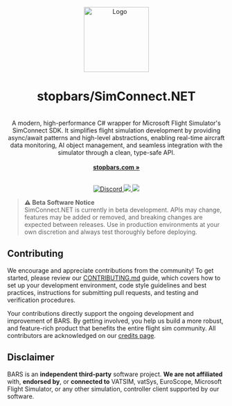 <p align="center">
  <p align="center">
   <img width="150" height="150" src="logo.png" alt="Logo">
  </p>
	<h1 align="center"><b>stopbars/SimConnect.NET</b></h1>
	<p align="center">
    <br />
		A modern, high-performance C# wrapper for Microsoft Flight Simulator's SimConnect SDK. It simplifies flight simulation development by providing async/await patterns and high-level abstractions, enabling real-time aircraft data monitoring, AI object management,           and seamless integration with the simulator through a clean, type-safe API.
    <br />
    <br />
    <a href="https://stopbars.com"><strong>stopbars.com »</strong></a>
    <br />
  </p>
</p>

<p align="center">
  <br />
  <a href="https://stopbars.com/discord" target="_blank" rel="noopener noreferrer">
	<img src="https://img.shields.io/badge/Discord-Join%20Server-5865F2?logo=discord&logoColor=white" alt="Discord">
  </a>
  <a href="https://opencollective.com/stopbars">
    <img src="https://img.shields.io/static/v1?label=&message=Open%20Collective&color=297EF2&logo=opencollective&logoColor=white" />
  </a>
  <a href="https://opensource.org/license/mit">
    <img src="https://img.shields.io/static/v1?label=License&message=MIT&color=000" />
  </a>
  <br />
</p>

> **⚠️ Beta Software Notice**  
> SimConnect.NET is currently in beta development. APIs may change, features may be added or removed, and breaking changes are expected between releases. Use in production environments at your own discretion and always test thoroughly before deploying.

## Contributing

We encourage and appreciate contributions from the community! To get started, please review our [CONTRIBUTING.md](CONTRIBUTING.md) guide, which covers how to set up your development environment, code style guidelines and best practices, instructions for submitting pull requests, and testing and verification procedures.

Your contributions directly support the ongoing development and improvement of BARS. By getting involved, you help us build a more robust, and feature-rich product that benefits the entire flight sim community. All contributors are acknowledged on our [credits page](https://stopbars.com/credits).

## Disclaimer

BARS is an **independent third-party** software project. **We are not affiliated** with, **endorsed by**, or **connected to** VATSIM, vatSys, EuroScope, Microsoft Flight Simulator, or any other simulation, controller client supported by our software.
